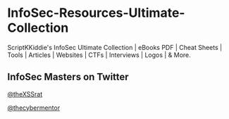 # InfoSec-Resources-Ultimate-Collection
ScriptKKiddie's InfoSec Ultimate Collection | eBooks PDF | Cheat Sheets | Tools | Articles | Websites | CTFs | Interviews | Logos | &amp; More.

## InfoSec Masters on Twitter
[@theXSSrat](https://twitter.com/theXSSrat)

[@thecybermentor](https://twitter.com/thecybermentor)

